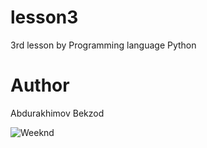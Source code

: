 # lesson3
3rd lesson by Programming language Python

# Author
Abdurakhimov Bekzod

![Weeknd](https://user-images.githubusercontent.com/49814767/56465813-0d840e00-6420-11e9-8a1f-523fd2aea523.jpg)
